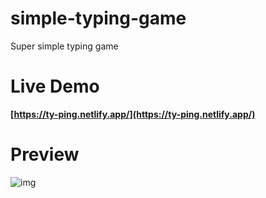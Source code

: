 # simple-typing-game
Super simple typing game

# Live Demo
**[https://ty-ping.netlify.app/](https://ty-ping.netlify.app/)**

# Preview
![img](https://i.imgur.com/lZJWnLd.png)
